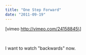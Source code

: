 ```yaml
---
title: "One Step Forward"
date: "2011-09-19"
---
```


\[vimeo http://vimeo.com/24158845\]

 

I want to watch "backwards" now.
